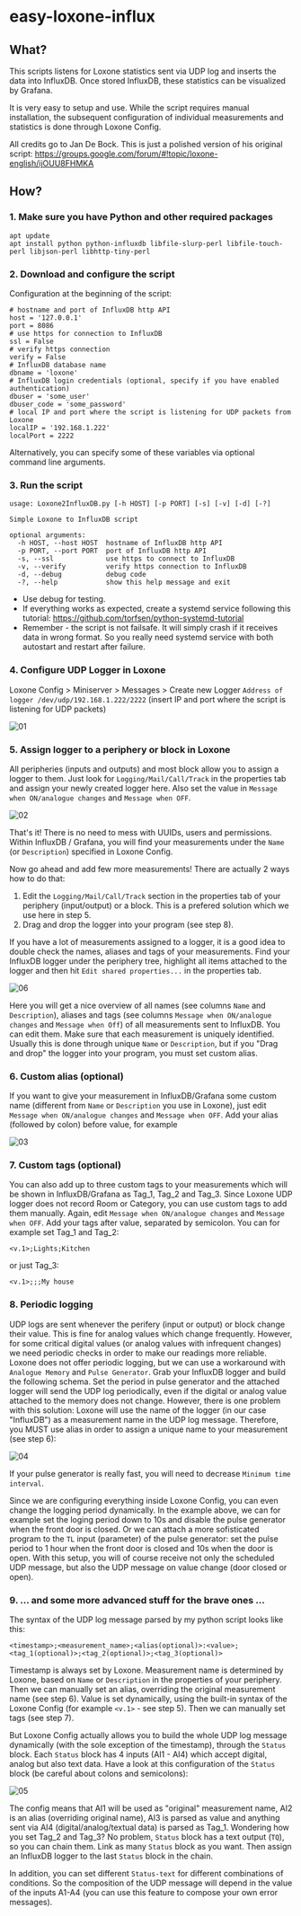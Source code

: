 # easy-loxone-influx



## What?

This scripts listens for Loxone statistics sent via UDP log and inserts the data into InfluxDB. Once stored InfluxDB, these statistics can be visualized by Grafana.

It is very easy to setup and use. While the script requires manual installation, the subsequent configuration of individual measurements and statistics is done through Loxone Config.

All credits go to Jan De Bock. This is just a polished version of his original script: https://groups.google.com/forum/#!topic/loxone-english/ijOUU8FHMKA

## How?

### 1. Make sure you have Python and other required packages
```
apt update
apt install python python-influxdb libfile-slurp-perl libfile-touch-perl libjson-perl libhttp-tiny-perl
```
### 2. Download and configure the script
Configuration at the beginning of the script:
```
# hostname and port of InfluxDB http API
host = '127.0.0.1'
port = 8086
# use https for connection to InfluxDB
ssl = False
# verify https connection
verify = False
# InfluxDB database name
dbname = 'loxone'
# InfluxDB login credentials (optional, specify if you have enabled authentication)
dbuser = 'some_user'
dbuser_code = 'some_password'
# local IP and port where the script is listening for UDP packets from Loxone
localIP = '192.168.1.222'
localPort = 2222
```
Alternatively, you can specify some of these variables via optional command line arguments.

### 3. Run the script
```
usage: Loxone2InfluxDB.py [-h HOST] [-p PORT] [-s] [-v] [-d] [-?]

Simple Loxone to InfluxDB script

optional arguments:
  -h HOST, --host HOST  hostname of InfluxDB http API
  -p PORT, --port PORT  port of InfluxDB http API
  -s, --ssl             use https to connect to InfluxDB
  -v, --verify          verify https connection to InfluxDB
  -d, --debug           debug code
  -?, --help            show this help message and exit
```
* Use debug for testing.
* If everything works as expected, create a systemd service  following this tutorial: https://github.com/torfsen/python-systemd-tutorial
* Remember - the script is not failsafe. It will simply crash if it receives data in wrong format. So you really need systemd service with both autostart and restart after failure.

### 4. Configure UDP Logger in Loxone
Loxone Config > Miniserver > Messages > Create new Logger
`Address of logger /dev/udp/192.168.1.222/2222`
(insert IP and port where the script is listening for UDP packets) 

![01](/pics/01.png)

### 5. Assign logger to a periphery or block in Loxone
All peripheries (inputs and outputs) and most block allow you to assign a logger to them. Just look for `Logging/Mail/Call/Track` in the properties tab and assign your newly created logger here. Also set the value in `Message when ON/analogue changes` and `Message when OFF`.

![02](/pics/02.png)

That's it! There is no need to mess with UUIDs, users and permissions. Within InfluxDB / Grafana, you will find your measurements under the `Name` (or `Description`) specified in Loxone Config.

Now go ahead and add few more measurements! There are actually 2 ways how to do that:
1. Edit the `Logging/Mail/Call/Track` section in the properties tab of your periphery (input/output) or a block. This is a prefered solution which we use here in step 5.
2. Drag and drop the logger into your program (see step 8). 

If you have a lot of measurements assigned to a logger, it is a good idea to double check the names, aliases and tags of your measurements. Find your InfluxDB logger under the periphery tree, highlight all items attached to the logger and then hit `Edit shared properties...` in the properties tab.  

![06](/pics/06.png)

Here you will get a nice overview of all names (see columns `Name` and `Description`), aliases and tags (see columns `Message when ON/analogue changes` and `Message when Off`) of all measurements sent to InfluxDB. You can edit them. Make sure that each measurement is uniquely identified. Usually this is done through unique `Name` or `Description`, but if you "Drag and drop" the logger into your program, you must set custom alias.

### 6. Custom alias (optional)
If you want to give your measurement in InfluxDB/Grafana some custom name (different from `Name` or `Description` you use in Loxone), just edit `Message when ON/analogue changes` and `Message when OFF`. Add your alias (followed by colon) before value, for example

![03](/pics/03.png)

### 7. Custom tags (optional)
You can also add up to three custom tags to your measurements which will be shown in InfluxDB/Grafana as Tag_1, Tag_2 and Tag_3. Since Loxone UDP logger does not record Room or Category, you can use custom tags to add them manually. Again, edit `Message when ON/analogue changes` and `Message when OFF`. Add your tags after value, separated by semicolon. You can for example set Tag_1 and Tag_2:

`<v.1>;Lights;Kitchen`

or just Tag_3:

`<v.1>;;;My house`

### 8. Periodic logging
UDP logs are sent whenever the perifery (input or output) or block change their value. This is fine for analog values which change frequently. However, for some critical digital values (or analog values with infrequent changes) we need periodic checks in order to make our readings more reliable. Loxone does not offer periodic logging, but we can use a workaround with `Analogue Memory` and `Pulse Generator`. Grab your InfluxDB logger and build the following schema. Set the period in pulse generator and the attached logger will send the UDP log periodically, even if the digital or analog value attached to the memory does not change.
However, there is one problem with this solution: Loxone will use the name of the logger (in our case "InfluxDB") as a measurement name in the UDP log message. Therefore, you MUST use alias in order to assign a unique name to your measurement (see step 6):

![04](/pics/04a.png)

If your pulse generator is really fast, you will need to decrease `Minimum time interval`. 

Since we are configuring everything inside Loxone Config, you can even change the logging period dynamically. In the example above, we can for example set the loging period down to 10s and disable the pulse generator when the front door is closed. Or we can attach a more sofisticated program to the `TL` input (parameter) of the pulse generator: set the pulse period to 1 hour when the front door is closed and 10s when the door is open. With this setup, you will of course receive not only the scheduled UDP message, but also the UDP message on value change (door closed or open).

### 9. ... and some more advanced stuff for the brave ones ...
The syntax of the UDP log message parsed by my python script looks like this:

`<timestamp>;<measurement_name>;<alias(optional)>:<value>;<tag_1(optional)>;<tag_2(optional)>;<tag_3(optional)>`

Timestamp is always set by Loxone. Measurement name is determined by Loxone, based on `Name` or `Description` in the properties of your periphery. Then we can manually set an alias, overriding the original measurement name (see step 6). Value is set dynamically, using the built-in syntax of the Loxone Config (for example `<v.1>` - see step 5). Then we can manually set tags (see step 7). 

But Loxone Config actually allows you to build the whole UDP log message dynamically (with the sole exception of the timestamp), through the `Status` block. Each `Status` block has 4 inputs (AI1 - AI4) which accept digital, analog but also text data. Have a look at this configuration of the `Status` block (be careful about colons and semicolons):

![05](/pics/05.png)

The config means that AI1 will be used as "original" measurement name, AI2 is an alias  (overriding original name), AI3 is parsed as value and anything sent via AI4 (digital/analog/textual data) is parsed as Tag_1. Wondering how you set Tag_2 and Tag_3? No problem, `Status` block has a text output (`TQ`), so you can chain them. Link as many `Status` block as you want. Then assign an InfluxDB logger to the last `Status` block in the chain. 

In addition, you can set different `Status-text` for different combinations of conditions. So the composition of the UDP message will depend in the value of the inputs A1-A4 (you can use this feature to compose your own error messages).
